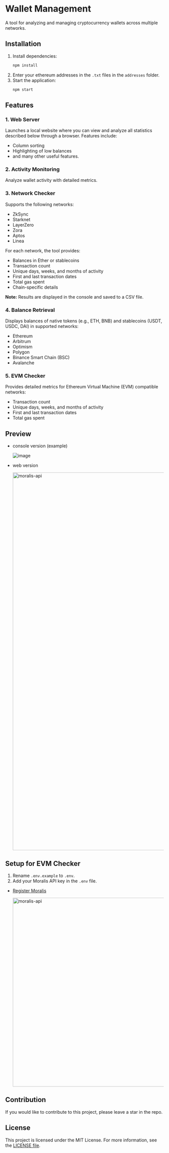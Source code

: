 # Wallet Management

A tool for analyzing and managing cryptocurrency wallets across multiple networks.

## Installation

1. Install dependencies:
   ```bash
   npm install
   ```
2. Enter your ethereum addresses in the `.txt` files in the `addresses` folder.
3. Start the application:
   ```bash
   npm start
   ```

## Features

### 1. Web Server

Launches a local website where you can view and analyze all statistics described below through a browser. Features include:

- Column sorting
- Highlighting of low balances
- and many other useful features.

### 2. Activity Monitoring

Analyze wallet activity with detailed metrics.

### 3. Network Checker

Supports the following networks:

- ZkSync
- Starknet
- LayerZero
- Zora
- Aptos
- Linea

For each network, the tool provides:

- Balances in Ether or stablecoins
- Transaction count
- Unique days, weeks, and months of activity
- First and last transaction dates
- Total gas spent
- Chain-specific details

**Note:** Results are displayed in the console and saved to a CSV file.

### 4. Balance Retrieval

Displays balances of native tokens (e.g., ETH, BNB) and stablecoins (USDT, USDC, DAI) in supported networks:

- Ethereum
- Arbitrum
- Optimism
- Polygon
- Binance Smart Chain (BSC)
- Avalanche

### 5. EVM Checker

Provides detailed metrics for Ethereum Virtual Machine (EVM) compatible networks:

- Transaction count
- Unique days, weeks, and months of activity
- First and last transaction dates
- Total gas spent

## Preview

- console version (example)

  ![image](https://github.com/user-attachments/assets/e34f7275-528d-4700-b20a-308c2a4da391)

- web version

   <img src="https://github.com/user-attachments/assets/d174dc6b-559f-4226-b052-2b3f8c724c51" alt="moralis-api" width="1200">

## Setup for EVM Checker

1. Rename `.env.example` to `.env`.
2. Add your Moralis API key in the `.env` file.

- [Register Moralis](https://admin.moralis.com/register)

   <img src="https://github.com/user-attachments/assets/032c25a6-c2ad-49d3-8c82-1977467bc200" alt="moralis-api" width="600">

## Contribution

If you would like to contribute to this project, please leave a star in the repo.

## License

This project is licensed under the MIT License. For more information, see the [LICENSE file](LICENSE).
